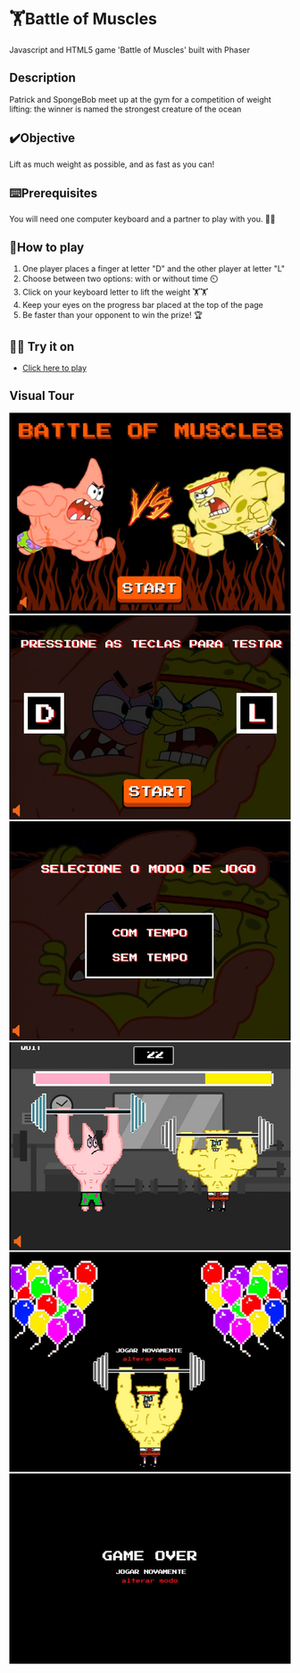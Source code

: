 # 🏋️Battle of Muscles
 Javascript and HTML5 game 'Battle of Muscles' built with Phaser
 
 ## Description
 Patrick and SpongeBob meet up at the gym for a competition of weight lifting: the winner is named the strongest creature of the ocean
 
 ## ✔️Objective
 Lift as much weight as possible, and as fast as you can!
 
 ## ⌨️Prerequisites
 You will need one computer keyboard and a partner to play with you. 🤼‍♂️
 
 ## 📖How to play
 1. One player places a finger at letter "D" and the other player at letter "L" 
 2. Choose between two options: with or without time ⏲️
 3. Click on your keyboard letter to lift the weight 🏋️🏋️
 4. Keep your eyes on the progress bar placed at the top of the page 
 5. Be faster than your opponent to win the prize! 🏆
 
 ## 👩‍💻 Try it on
 * [Click here to play](https://tech-espm.github.io/inter-1sem-2020-battle-of-muscles/)

## Visual Tour
![Home](https://github.com/tech-espm/inter-1sem-2020-battle-of-muscles/blob/master/prints/inicial.JPG)
![Testing Keyboard](https://github.com/tech-espm/inter-1sem-2020-battle-of-muscles/blob/master/prints/instrucoes1.JPG)
![Choosing Mode](https://github.com/tech-espm/inter-1sem-2020-battle-of-muscles/blob/master/prints/modoJogar.JPG)
![Playing](https://github.com/tech-espm/inter-1sem-2020-battle-of-muscles/blob/master/prints/tempo2.JPG)
![Victory](https://github.com/tech-espm/inter-1sem-2020-battle-of-muscles/blob/master/prints/vitoria.JPG)
![Gameover](https://github.com/tech-espm/inter-1sem-2020-battle-of-muscles/blob/master/prints/gameover.JPG)



